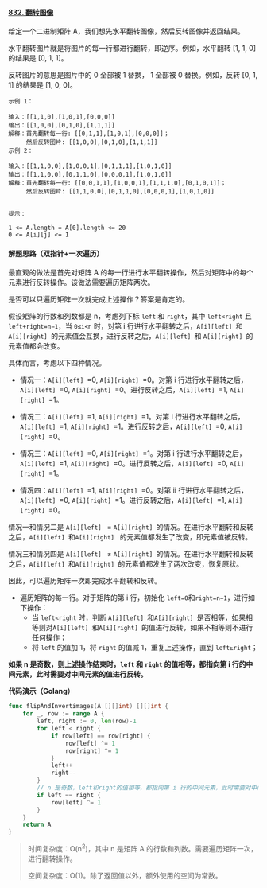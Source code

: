 #### [832. 翻转图像](https://leetcode-cn.com/problems/flipping-an-images/)

给定一个二进制矩阵 A，我们想先水平翻转图像，然后反转图像并返回结果。

水平翻转图片就是将图片的每一行都进行翻转，即逆序。例如，水平翻转 [1, 1, 0] 的结果是 [0, 1, 1]。

反转图片的意思是图片中的 0 全部被 1 替换， 1 全部被 0 替换。例如，反转 [0, 1, 1] 的结果是 [1, 0, 0]。 

```
示例 1：

输入：[[1,1,0],[1,0,1],[0,0,0]]
输出：[[1,0,0],[0,1,0],[1,1,1]]
解释：首先翻转每一行: [[0,1,1],[1,0,1],[0,0,0]]；
     然后反转图片: [[1,0,0],[0,1,0],[1,1,1]]
示例 2：

输入：[[1,1,0,0],[1,0,0,1],[0,1,1,1],[1,0,1,0]]
输出：[[1,1,0,0],[0,1,1,0],[0,0,0,1],[1,0,1,0]]
解释：首先翻转每一行: [[0,0,1,1],[1,0,0,1],[1,1,1,0],[0,1,0,1]]；
     然后反转图片: [[1,1,0,0],[0,1,1,0],[0,0,0,1],[1,0,1,0]]


提示：

1 <= A.length = A[0].length <= 20
0 <= A[i][j] <= 1
```

#### 解题思路（双指针+一次遍历）

最直观的做法是首先对矩阵 A 的每一行进行水平翻转操作，然后对矩阵中的每个元素进行反转操作。该做法需要遍历矩阵两次。

是否可以只遍历矩阵一次就完成上述操作？答案是肯定的。

假设矩阵的行数和列数都是 n，考虑列下标 `left` 和 `right`，其中 `left<right` 且 `left+right=n−1`，当 `0≤i<n` 时，对第 i 行进行水平翻转之后，`A[i][left] `和 `A[i][right] `的元素值会互换，进行反转之后，`A[i][left] `和 `A[i][right] `的元素值都会改变。

具体而言，考虑以下四种情况。

- 情况一：`A[i][left] `=0, `A[i][right] `=0。对第 i 行进行水平翻转之后，`A[i][left] `=0, `A[i][right] `=0。进行反转之后，`A[i][left] `=1, `A[i][right] `=1。

- 情况二：`A[i][left] `=1, `A[i][right] `=1。对第 i 行进行水平翻转之后，`A[i][left] `=1, `A[i][right] `=1。进行反转之后，`A[i][left] `=0, `A[i][right] `=0。

- 情况三：`A[i][left] `=0, `A[i][right] `=1。对第 i 行进行水平翻转之后，`A[i][left] `=1, `A[i][right] `=0。进行反转之后，`A[i][left] `=0, `A[i][right] `=1。

- 情况四：`A[i][left] `=1, `A[i][right] `=0。对第 ii 行进行水平翻转之后，`A[i][left] `=0, `A[i][right] `=1。进行反转之后，`A[i][left] `=1, `A[i][right] `=0。

情况一和情况二是 `A[i][left] ` = `A[i][right] `的情况。在进行水平翻转和反转之后，`A[i][left] `和`A[i][right] ` 的元素值都发生了改变，即元素值被反转。

情况三和情况四是 `A[i][left] ` ≠ `A[i][right] `的情况。在进行水平翻转和反转之后，`A[i][left] `和`A[i][right] `的元素值都发生了两次改变，恢复原状。

因此，可以遍历矩阵一次即完成水平翻转和反转。

- 遍历矩阵的每一行。对于矩阵的第 i 行，初始化 `left=0`和`right=n−1`，进行如下操作：
  - 当 `left<right` 时，判断 `A[i][left] `和`A[i][right] `是否相等，如果相等则对`A[i][left] `和`A[i][right] `的值进行反转，如果不相等则不进行任何操作；
  - 将 `left` 的值加 1，将 `right` 的值减 1，重复上述操作，直到 `left≥right`；

**如果 n 是奇数，则上述操作结束时，`left` 和 `right` 的值相等，都指向第 i 行的中间元素，此时需要对中间元素的值进行反转。**

**代码演示（Golang）**

```go
func flipAndInvertimages(A [][]int) [][]int {
    for _, row := range A {
        left, right := 0, len(row)-1
        for left < right {
            if row[left] == row[right] {
                row[left] ^= 1
                row[right] ^= 1
            }
            left++
            right--
        }
        // n 是奇数，left和right的值相等，都指向第 i 行的中间元素，此时需要对中间元素的值进行反转。
        if left == right {
            row[left] ^= 1
        }
    }
    return A
}

```

> 时间复杂度：O(n<sup>2</sup>)，其中 n 是矩阵 A 的行数和列数。需要遍历矩阵一次，进行翻转操作。
>
> 空间复杂度：O(1)。除了返回值以外，额外使用的空间为常数。
>